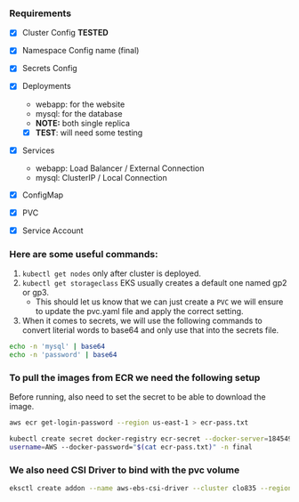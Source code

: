### Requirements
- [x] Cluster Config **TESTED**
- [x] Namespace Config name (final)
- [x] Secrets Config
- [x] Deployments
    - webapp: for the website
    - mysql: for the database
    - **NOTE:** both single replica
    - [x] **TEST**: will need some testing
- [x] Services
    - webapp: Load Balancer / External Connection
    - mysql: ClusterIP / Local Connection
- [x] ConfigMap
- [x] PVC
- [x] Service Account


### Here are some useful commands:
1. `kubectl get nodes` only after cluster is deployed.
2. `kubectl get storageclass` EKS usually creates a default one named gp2 or gp3.
    - This should let us know that we can just create a `PVC` we will ensure to update the pvc.yaml file and apply the correct setting.
3. When it comes to secrets, we will use the following commands to convert literial words to base64 and only use that into the secrets file.

```bash
echo -n 'mysql' | base64
echo -n 'password' | base64
```

### To pull the images from ECR we need the following setup
Before running, also need to set the secret to be able to download the image.

```bash
aws ecr get-login-password --region us-east-1 > ecr-pass.txt
```

```bash
kubectl create secret docker-registry ecr-secret --docker-server=184549016595.dkr.ecr.us-east-1.amazonaws.com --docker-
username=AWS --docker-password="$(cat ecr-pass.txt)" -n final
```

### We also need CSI Driver to bind with the pvc volume

```bash
eksctl create addon --name aws-ebs-csi-driver --cluster clo835 --region us-east-1 --force
```
